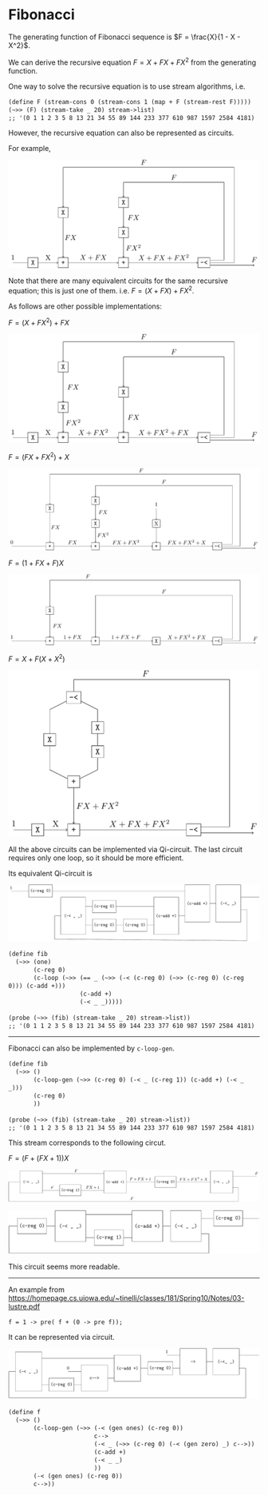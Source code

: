 # Fibonacci

The generating function of Fibonacci sequence is $F = \frac{X}{1 - X - X^2}$. 

We can derive the recursive equation $F = X + F X + F X^2$ from the generating function.

One way to solve the recursive equation is to use stream algorithms, i.e.

```
(define F (stream-cons 0 (stream-cons 1 (map + F (stream-rest F)))))
(~>> (F) (stream-take _ 20) stream->list)
;; '(0 1 1 2 3 5 8 13 21 34 55 89 144 233 377 610 987 1597 2584 4181)
```

However, the recursive equation can also be represented as circuits.

For example,

![image-20231220140125664](figures/image-20231220140125664.png)



Note that there are many equivalent circuits for the same recursive equation; this is just one of them. i.e. $F = (X + F X) + F X^2$. 

As follows are other possible implementations:

$F = (X + F X^2) + F X$

![image-20231220140434941](figures/image-20231220140434941.png)



$F = (F X + F X^2) + X$

![image-20231220135853380](figures/image-20231220135853380.png)



$F = (1 + F X + F) X$

![image-20231220135548419](figures/image-20231220135548419.png)



$F = X + F (X + X^2)$

![image-20231220115342196](figures/image-20231220115342196.png)



All the above circuits can be implemented via Qi-circuit. The last circuit requires only one loop, so it should be more efficient. 

Its equivalent Qi-circuit is

![image-20231220115612955](figures/image-20231220115612955.png)

```
(define fib
  (~>> (one)
       (c-reg 0)
       (c-loop (~>> (== _ (~>> (-< (c-reg 0) (~>> (c-reg 0) (c-reg 0))) (c-add +)))
                    (c-add +)
                    (-< _ _)))))

(probe (~>> (fib) (stream-take _ 20) stream->list))
;; '(0 1 1 2 3 5 8 13 21 34 55 89 144 233 377 610 987 1597 2584 4181)
```



---

Fibonacci can also be implemented by `c-loop-gen`.

```
(define fib
  (~>> ()
       (c-loop-gen (~>> (c-reg 0) (-< _ (c-reg 1)) (c-add +) (-< _ _)))
       (c-reg 0)
       ))

(probe (~>> (fib) (stream-take _ 20) stream->list))
;; '(0 1 1 2 3 5 8 13 21 34 55 89 144 233 377 610 987 1597 2584 4181)
```

This stream corresponds to the following circut.

$F = (F + (FX + 1)) X$

![image-20231220132518110](figures/image-20231220132518110.png)



![image-20231220132553877](figures/image-20231220132553877.png)

This circuit seems more readable.



---

An example from https://homepage.cs.uiowa.edu/~tinelli/classes/181/Spring10/Notes/03-lustre.pdf

```
f = 1 -> pre( f + (0 -> pre f));
```

It can be represented via circuit.

![image-20231223141245848](figures/image-20231223141245848.png)

```
(define f
  (~>> ()
       (c-loop-gen (~>> (-< (gen ones) (c-reg 0))
                        c-->
                        (-< _ (~>> (c-reg 0) (-< (gen zero) _) c-->))
                        (c-add +)
                        (-< _ _)
                        ))
       (-< (gen ones) (c-reg 0))
       c-->))
```











